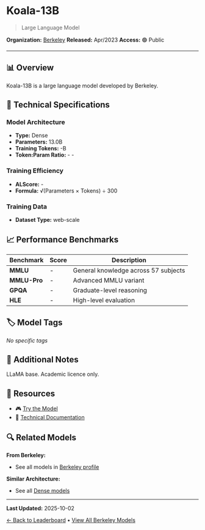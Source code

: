 # Koala-13B

> Large Language Model

**Organization:** [Berkeley](../../labs/berkeley.md)
**Released:** Apr/2023
**Access:** 🟢 Public

---

## 📊 Overview

Koala-13B is a large language model developed by Berkeley.

## 🔧 Technical Specifications

### Model Architecture
- **Type:** Dense
- **Parameters:** 13.0B
- **Training Tokens:** -B
- **Token:Param Ratio:** - -

### Training Efficiency
- **ALScore:** -
- **Formula:** √(Parameters × Tokens) ÷ 300

### Training Data
- **Dataset Type:** web-scale

## 📈 Performance Benchmarks

| Benchmark | Score | Description |
|-----------|-------|-------------|
| **MMLU** | - | General knowledge across 57 subjects |
| **MMLU-Pro** | - | Advanced MMLU variant |
| **GPQA** | - | Graduate-level reasoning |
| **HLE** | - | High-level evaluation |

## 🏷️ Model Tags

_No specific tags_

## 📝 Additional Notes

LLaMA base. Academic licence only.

## 🔗 Resources

- 🎮 [Try the Model](https://chat.lmsys.org/?model=koala-13b)
- 📄 [Technical Documentation](https://bair.berkeley.edu/blog/2023/04/03/koala/)

## 🔍 Related Models

**From Berkeley:**
- See all models in [Berkeley profile](../../labs/berkeley.md)

**Similar Architecture:**
- See all [Dense models](../../architectures/dense.md)

---

**Last Updated:** 2025-10-02

[← Back to Leaderboard](../../README.md) • [View All Berkeley Models](../../labs/berkeley.md)
